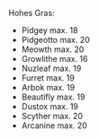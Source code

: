 Hohes Gras:
- Pidgey max. 18
- Pidgeotto max. 20
- Meowth max. 20
- Growlithe max. 16
- Nuzleaf max. 19
- Furret max. 19
- Arbok max. 19
- Beautifly max. 19
- Dustox max. 19
- Scyther max. 20
- Arcanine max. 20
